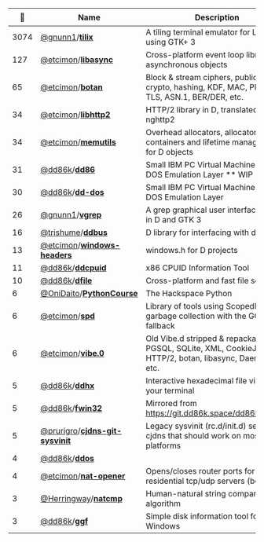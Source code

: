 |:star2: | Name | Description | 🌍|
|---|---|---|---|
|3074|[@gnunn1](https://github.com/gnunn1)/[**tilix**](https://github.com/gnunn1/tilix)|A tiling terminal emulator for Linux using GTK+ 3|[:arrow_upper_right:](https://gnunn1.github.io/tilix-web)|
|127|[@etcimon](https://github.com/etcimon)/[**libasync**](https://github.com/etcimon/libasync)|Cross-platform event loop library of asynchronous objects||
|65|[@etcimon](https://github.com/etcimon)/[**botan**](https://github.com/etcimon/botan)|Block & stream ciphers, public key crypto, hashing, KDF, MAC, PKCS, TLS, ASN.1, BER/DER, etc.||
|34|[@etcimon](https://github.com/etcimon)/[**libhttp2**](https://github.com/etcimon/libhttp2)|HTTP/2 library in D, translated from nghttp2||
|34|[@etcimon](https://github.com/etcimon)/[**memutils**](https://github.com/etcimon/memutils)|Overhead allocators, allocator-aware containers and lifetime management for D objects||
|31|[@dd86k](https://github.com/dd86k)/[**dd86**](https://github.com/dd86k/dd86)|Small IBM PC Virtual Machine and DOS Emulation Layer ** WIP **|[:arrow_upper_right:](https://git.dd86k.space/dd86k/dd86)|
|30|[@dd86k](https://github.com/dd86k)/[**dd-dos**](https://github.com/dd86k/dd-dos)|Small IBM PC Virtual Machine and DOS Emulation Layer|[:arrow_upper_right:](https://git.dd86k.space/dd86k/dd-dos)|
|26|[@gnunn1](https://github.com/gnunn1)/[**vgrep**](https://github.com/gnunn1/vgrep)|A grep graphical user interface written in D and GTK 3||
|16|[@trishume](https://github.com/trishume)/[**ddbus**](https://github.com/trishume/ddbus)|D library for interfacing with dbus||
|13|[@etcimon](https://github.com/etcimon)/[**windows-headers**](https://github.com/etcimon/windows-headers)|windows.h for D projects||
|11|[@dd86k](https://github.com/dd86k)/[**ddcpuid**](https://github.com/dd86k/ddcpuid)|x86 CPUID Information Tool|[:arrow_upper_right:](https://git.dd86k.space/dd86k/ddcpuid)|
|10|[@dd86k](https://github.com/dd86k)/[**dfile**](https://github.com/dd86k/dfile)|Cross-platform and fast file scanner||
|6|[@OniDaito](https://github.com/OniDaito)/[**PythonCourse**](https://github.com/OniDaito/PythonCourse)|The Hackspace Python|[:arrow_upper_right:](http://www.section9.co.uk)|
|6|[@etcimon](https://github.com/etcimon)/[**spd**](https://github.com/etcimon/spd)|Library of tools using ScopedPool RAII garbage collection with the GC as fallback||
|6|[@etcimon](https://github.com/etcimon)/[**vibe.0**](https://github.com/etcimon/vibe.0)|Old Vibe.d stripped & repackaged with PGSQL, SQLite, XML, CookieJar, HTTP/2, botan, libasync, Daemonize, etc.||
|5|[@dd86k](https://github.com/dd86k)/[**ddhx**](https://github.com/dd86k/ddhx)|Interactive hexadecimal file viewer for your terminal|[:arrow_upper_right:](https://git.dd86k.space/dd86k/ddhx)|
|5|[@dd86k](https://github.com/dd86k)/[**fwin32**](https://github.com/dd86k/fwin32)|Mirrored from https://git.dd86k.space/dd86k/fwin32||
|5|[@prurigro](https://github.com/prurigro)/[**cjdns-git-sysvinit**](https://github.com/prurigro/cjdns-git-sysvinit)|Legacy sysvinit (rc.d/init.d) service for cjdns that should work on most platforms||
|4|[@dd86k](https://github.com/dd86k)/[**ddos**](https://github.com/dd86k/ddos)|||
|4|[@etcimon](https://github.com/etcimon)/[**nat-opener**](https://github.com/etcimon/nat-opener)|Opens/closes router ports for residential tcp/udp servers (beta)||
|3|[@Herringway](https://github.com/Herringway)/[**natcmp**](https://github.com/Herringway/natcmp)|Human-natural string comparison algorithm||
|3|[@dd86k](https://github.com/dd86k)/[**ggf**](https://github.com/dd86k/ggf)|Simple disk information tool for Windows|[:arrow_upper_right:](https://git.dd86k.space/dd86k/ggf)|

